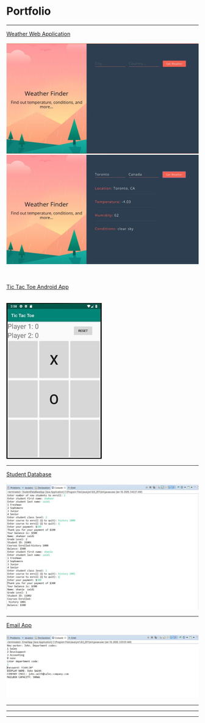 <h1>Portfolio</h1>

---
<a href="https://master.d38sztw0azjj52.amplifyapp.com/">Weather Web Application</a>
<br>
<br>
<img src="images/weatherapp.JPG"/> 
<img src="images/weatherapp2.JPG"/>  
<br>
<br>

[Tic Tac Toe Android App](https://github.com/shaheerzaidi/TicTacToe)  
<br>
<br>
<img src="images/tictactoe.jpg?raw=true"/> 

---
[Student Database](https://github.com/shaheerzaidi/StudentDataBaseApp)
<br>
<br> 
<img src="images/student db.JPG"/>

---
[Email App](https://github.com/shaheerzaidi/EmailApp)
<br>
<br> 
<img src="images/email2.JPG?raw=true"/>  

---



---




---
